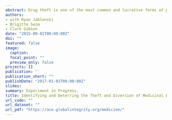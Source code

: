 ```yaml
---
abstract: Drug theft is one of the most common and lucrative forms of public corruption within the health sector of many developing countries. In addition to the growth-inhibiting and poverty-inducing effects that accompany corruption, drug theft slows the fight against preventable diseases like malaria and bacterial infection. In collaboration with the Ministry of Health in a low income developing country, we experimentally evaluate whether top-down audits and bottom-up community monitoring can reduce drug theft. Additionally, we introduce a novel measurement protocol that uses radio and GPS tracking devices to measure rates of theft at different levels of the medications supply chain. This allows us to move beyond existing studies of corruption that focus on changes in corruption levels to present evidence demonstrating how anti-corruption interventions displace corruption to other parts of the system. Our project directly builds on existing anti-corruption priorities among development stakeholders.
authors:
- with Ryan Jablonski
- Brigitte Seim
- Clark Gibson
date: "2015-09-01T00:00:00Z"
doi: ""
featured: false
image:
  caption: 
  focal_point: ""
  preview_only: false
projects: []
publication: ''
publication_short: ""
publishDate: "2017-01-01T00:00:00Z"
slides: 
summary: Experiment in Progress.
title: Identifying and Deterring the Theft and Diversion of Medicinal Drugs in Malawi
url_code: ""
url_dataset: ""
url_pdf: "https://ace.globalintegrity.org/medicine/"
---
```



